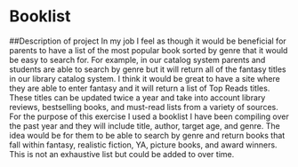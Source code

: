 # Booklist
##Description of project
In my job I feel as though it would be beneficial for parents to have a list of the most popular book sorted by genre that it would be easy to search for. For example, in our catalog system parents and students are able to search by genre but it will return all of the fantasy titles in our library catalog system. I think it would be great to have a site where they are able to enter fantasy and it will return a list of Top Reads titles. These titles can be updated twice a year and take into account library reviews, bestselling books, and must-read lists from a variety of sources. For the purpose of this exercise I used a booklist I have been compiling over the past year and they will include title, author, target age, and genre. The idea would be for them to be able to search by genre and return books that fall within fantasy, realistic fiction, YA, picture books, and award winners. This is not an exhaustive list but could be added to over time.